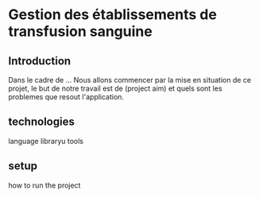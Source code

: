 # Gestion des établissements de transfusion sanguine 
## Introduction
Dans le cadre de ...
Nous allons commencer par la mise en situation de ce projet, le but de notre travail est de (project aim) et quels sont les problemes que resout l'application. 
## technologies 
language libraryu tools 
## setup 
how to run the project 



